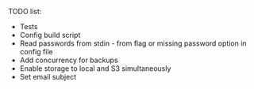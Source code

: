 TODO list:
* Tests
* Config build script
* Read passwords from stdin - from flag or missing password option in config file
* Add concurrency for backups
* Enable storage to local and S3 simultaneously
* Set email subject
